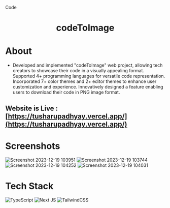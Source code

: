 Code
<div align="center"><h1> codeToImage </h1> </div>

# About
*  Developed and implemented "codeToImage" web project, allowing tech creators to showcase their code in a visually appealing format. Supported 4+ programming languages for versatile code representation. Incorporated 7+ color themes and 2+ editor themes to enhance user customization and experience. Innovatively designed a feature enabling users to download their code in PNG image format.

## Website is Live : [https://tusharupadhyay.vercel.app/](https://tusharupadhyay.vercel.app/)

# Screenshots
![Screenshot 2023-12-19 103951](https://github.com/tushar-upadhya/code2img/assets/113006456/387a8e15-1f13-4306-a72e-1435c62564eb)
![Screenshot 2023-12-19 103744](https://github.com/tushar-upadhya/code2img/assets/113006456/58b0c075-2be5-4e4d-b877-a38bc2aecca0)
![Screenshot 2023-12-19 104252](https://github.com/tushar-upadhya/code2img/assets/113006456/a3074b1c-b336-463b-8598-e0035dd1599d)
![Screenshot 2023-12-19 104031](https://github.com/tushar-upadhya/code2img/assets/113006456/9b2a4cb4-65fa-459b-b75a-bb4f4693c0f3)

# Tech Stack
![TypeScript](https://img.shields.io/badge/typescript-%23007ACC.svg?logo=typescript&logoColor=white&style=for-the-badge)
![Next JS ](https://img.shields.io/badge/Next-black?logo=next.js&logoColor=white&style=for-the-badge)
![TailwindCSS](https://img.shields.io/badge/tailwindcss-%2338B2AC.svg?logo=tailwind-css&logoColor=white&style=for-the-badge)



<!-- made using https://tusharupadhyay.vercel.app/ -->
